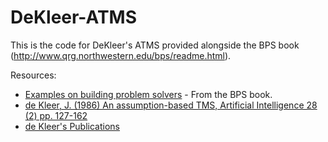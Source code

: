 DeKleer-ATMS
============

This is the code for DeKleer's ATMS provided alongside the BPS book (http://www.qrg.northwestern.edu/bps/readme.html).


Resources:
 - [Examples on building problem solvers](http://www.qrg.northwestern.edu/bps/directory.html) - From the BPS book.
 - [de Kleer, J. (1986) An assumption-based TMS, Artificial Intelligence 28 (2) pp. 127-162](http://dekleer.org/Publications/An%20Assumption-Based%20TMS.pdf)
 - [de Kleer's Publications](http://dekleer.org/bib.htm)
